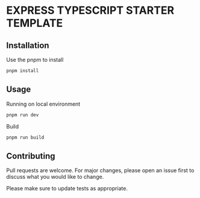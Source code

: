 # EXPRESS TYPESCRIPT STARTER TEMPLATE

## Installation

Use the pnpm to install

```bash
pnpm install
```

## Usage

Running on local environment

```bash
pnpm run dev
```

Build

```bash
pnpm run build
```

## Contributing

Pull requests are welcome. For major changes, please open an issue first
to discuss what you would like to change.

Please make sure to update tests as appropriate.
